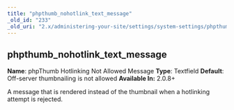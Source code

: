 ```yaml
---
title: "phpthumb_nohotlink_text_message"
_old_id: "233"
_old_uri: "2.x/administering-your-site/settings/system-settings/phpthumb_nohotlink_text_message"
---
```


## phpthumb\_nohotlink\_text\_message

**Name**: phpThumb Hotlinking Not Allowed Message
**Type**: Textfield
**Default**: Off-server thumbnailing is not allowed
**Available In:** 2.0.8+

A message that is rendered instead of the thumbnail when a hotlinking attempt is rejected.
